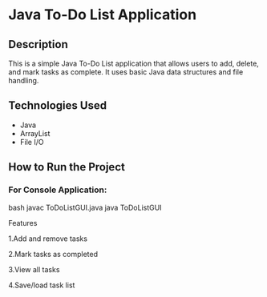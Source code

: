 # Java To-Do List Application

##  Description
This is a simple Java To-Do List application that allows users to add, delete, and mark tasks as complete. It uses basic Java data structures and file handling.

##  Technologies Used
- Java
- ArrayList
- File I/O

## How to Run the Project

### For Console Application:
bash
javac ToDoListGUI.java
java ToDoListGUI

Features

1.Add and remove tasks

2.Mark tasks as completed

3.View all tasks

4.Save/load task list
